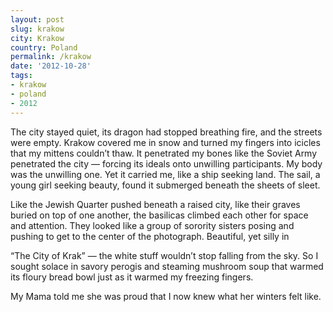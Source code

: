 ```yaml
---
layout: post
slug: krakow
city: Krakow
country: Poland
permalink: /krakow
date: '2012-10-28'
tags:
- krakow
- poland
- 2012
---
```

The city stayed quiet, its dragon had stopped breathing fire, and the streets were empty. Krakow covered me in snow and turned my fingers into icicles that my mittens couldn’t thaw. It penetrated my bones like the Soviet Army penetrated the city — forcing its ideals onto unwilling participants. My body was the unwilling one. Yet it carried me, like a ship seeking land. The sail, a young girl seeking beauty, found it submerged beneath the sheets of sleet.

Like the Jewish Quarter pushed beneath a raised city, like their graves buried on top of one another, the basilicas climbed each other for space and attention. They looked like a group of sorority sisters posing and pushing to get to the center of the photograph. Beautiful, yet silly in


“The City of Krak” — the white stuff wouldn’t stop falling from the sky. So I sought solace in savory perogis and steaming mushroom soup that warmed its floury bread bowl just as it warmed my freezing fingers.

My Mama told me she was proud that I now knew what her winters felt like.